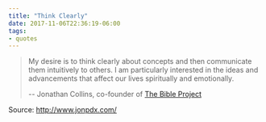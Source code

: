 ```yaml
---
title: "Think Clearly"
date: 2017-11-06T22:36:19-06:00
tags:
- quotes
---
```


> My desire is to think clearly about concepts and then communicate them intuitively to others. I am particularly interested in the ideas and advancements that affect our lives spiritually and emotionally.
>
> -- Jonathan Collins, co-founder of [The Bible Project](https://thebibleproject.com/)

Source: http://www.jonpdx.com/